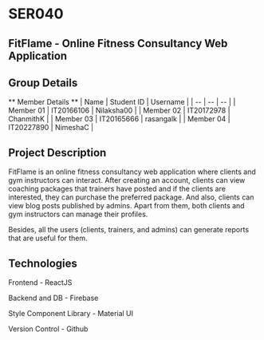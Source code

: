 # SER040
## FitFlame - Online Fitness Consultancy Web Application
## Group Details

** Member Details **
| Name | Student ID | Username |
| -- | -- | -- |
| Member 01 | IT20166106 | Nilaksha00 |
| Member 02 | IT20172978 | ChanmithK |
| Member 03 | IT20165666 | rasangalk |
| Member 04 | IT20227890 | NimeshaC |

## Project Description
FitFlame is an online fitness consultancy web application where clients and gym instructors can interact. After creating an account, clients can view coaching packages that trainers have posted and if the clients are interested, they can purchase the preferred package. And also, clients can view blog posts published by admins. Apart from them, both clients and gym instructors can manage their profiles.

Besides, all the users (clients, trainers, and admins) can generate reports that are useful for them.

## Technologies
Frontend - ReactJS

Backend and DB - Firebase

Style Component Library - Material UI

Version Control - Github
